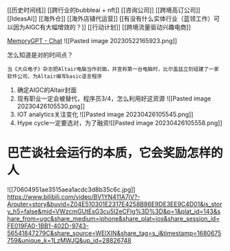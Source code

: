 [[历史时间线]]
[[跨行业的bubbleai + nft]]
[[咨询公司]]
[[跨境高订公司]]
[[IdeasAI]]
[[海外仓]]
[[海外店铺代运营]]
[[有没有什么实体行业（蓝领工作）可以因为AIGC有大幅增效的？]]
[[行动计划]]
[[跨境流量驱动兴趣电商]]

[MemoryGPT - Chat](https://app.memorygpt.io/chat/chat#)
![[Pasted image 20230522165923.png]]

怎么知道是对的时间点？

	当《大众电子》杂志把Altair电脑当作封面，并宣称第一台电脑时，比尔盖兹立刻组建了一家软件公司，为Altair编写basic语言程序

1. 确定AIGC的Altair封面
2. 现有职业一定会被替代，程序员3/4，怎么利用好这资源
![[Pasted image 20230426105530.png]]
4. IOT analytics关注变化 ![[Pasted image 20230426105545.png]]
5. Hype cycle一定要选对，为了融资![[Pasted image 20230426105558.png]]

# 巴芒谈社会运行的本质，它会奖励怎样的人

![[70604951ae3515aea1acdc3d8b35c6c.jpg]]
https://www.bilibili.com/video/BV1YN411A7jV?-Arouter=story&buvid=Z04E510301E2317E4258B86E9DE3EE9C4D01&is_story_h5=false&mid=VWzcmGUtEsG3cu5l2eCFlg%3D%3D&p=1&plat_id=143&share_from=ugc&share_medium=iphone&share_plat=ios&share_session_id=FE019FA0-1BB1-402D-9743-56541847279C&share_source=WEIXIN&share_tag=s_i&timestamp=1680675759&unique_k=1LzMWJQ&up_id=28826748

